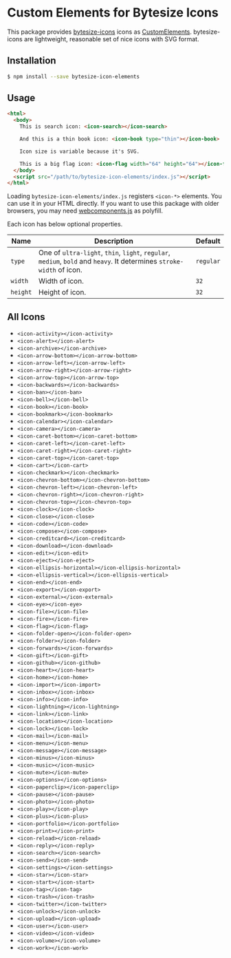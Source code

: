 Custom Elements for Bytesize Icons
==================================

This package provides [bytesize-icons](https://github.com/danklammer/bytesize-icons) icons as [CustomElements](https://developers.google.com/web/fundamentals/getting-started/primers/customelements).
bytesize-icons are lightweight, reasonable set of nice icons with SVG format.

## Installation

```sh
$ npm install --save bytesize-icon-elements
```

## Usage

```html
<html>
  <body>
    This is search icon: <icon-search></icon-search>

    And this is a thin book icon: <icon-book type="thin"></icon-book>

    Icon size is variable because it's SVG.

    This is a big flag icon: <icon-flag width="64" height="64"></icon-flag>
  </body>
  <script src="/path/to/bytesize-icon-elements/index.js"></script>
</html>
```

Loading `bytesize-icon-elements/index.js` registers `<icon-*>` elements. You can use it in your HTML directly.
If you want to use this package with older browsers, you may need [webcomponents.js](https://github.com/webcomponents/webcomponentsjs) as polyfill.

Each icon has below optional properties.

| Name     | Description                                                                                                           | Default   |
|----------|-----------------------------------------------------------------------------------------------------------------------|-----------|
| `type`   | One of `ultra-light`, `thin`, `light`, `regular`, `medium`, `bold` and `heavy`. It determines `stroke-width` of icon. | `regular` |
| `width`  | Width of icon.                                                                                                        | `32`      |
| `height` | Height of icon.                                                                                                       | `32`      |


## All Icons

- `<icon-activity></icon-activity>`
- `<icon-alert></icon-alert>`
- `<icon-archive></icon-archive>`
- `<icon-arrow-bottom></icon-arrow-bottom>`
- `<icon-arrow-left></icon-arrow-left>`
- `<icon-arrow-right></icon-arrow-right>`
- `<icon-arrow-top></icon-arrow-top>`
- `<icon-backwards></icon-backwards>`
- `<icon-ban></icon-ban>`
- `<icon-bell></icon-bell>`
- `<icon-book></icon-book>`
- `<icon-bookmark></icon-bookmark>`
- `<icon-calendar></icon-calendar>`
- `<icon-camera></icon-camera>`
- `<icon-caret-bottom></icon-caret-bottom>`
- `<icon-caret-left></icon-caret-left>`
- `<icon-caret-right></icon-caret-right>`
- `<icon-caret-top></icon-caret-top>`
- `<icon-cart></icon-cart>`
- `<icon-checkmark></icon-checkmark>`
- `<icon-chevron-bottom></icon-chevron-bottom>`
- `<icon-chevron-left></icon-chevron-left>`
- `<icon-chevron-right></icon-chevron-right>`
- `<icon-chevron-top></icon-chevron-top>`
- `<icon-clock></icon-clock>`
- `<icon-close></icon-close>`
- `<icon-code></icon-code>`
- `<icon-compose></icon-compose>`
- `<icon-creditcard></icon-creditcard>`
- `<icon-download></icon-download>`
- `<icon-edit></icon-edit>`
- `<icon-eject></icon-eject>`
- `<icon-ellipsis-horizontal></icon-ellipsis-horizontal>`
- `<icon-ellipsis-vertical></icon-ellipsis-vertical>`
- `<icon-end></icon-end>`
- `<icon-export></icon-export>`
- `<icon-external></icon-external>`
- `<icon-eye></icon-eye>`
- `<icon-file></icon-file>`
- `<icon-fire></icon-fire>`
- `<icon-flag></icon-flag>`
- `<icon-folder-open></icon-folder-open>`
- `<icon-folder></icon-folder>`
- `<icon-forwards></icon-forwards>`
- `<icon-gift></icon-gift>`
- `<icon-github></icon-github>`
- `<icon-heart></icon-heart>`
- `<icon-home></icon-home>`
- `<icon-import></icon-import>`
- `<icon-inbox></icon-inbox>`
- `<icon-info></icon-info>`
- `<icon-lightning></icon-lightning>`
- `<icon-link></icon-link>`
- `<icon-location></icon-location>`
- `<icon-lock></icon-lock>`
- `<icon-mail></icon-mail>`
- `<icon-menu></icon-menu>`
- `<icon-message></icon-message>`
- `<icon-minus></icon-minus>`
- `<icon-music></icon-music>`
- `<icon-mute></icon-mute>`
- `<icon-options></icon-options>`
- `<icon-paperclip></icon-paperclip>`
- `<icon-pause></icon-pause>`
- `<icon-photo></icon-photo>`
- `<icon-play></icon-play>`
- `<icon-plus></icon-plus>`
- `<icon-portfolio></icon-portfolio>`
- `<icon-print></icon-print>`
- `<icon-reload></icon-reload>`
- `<icon-reply></icon-reply>`
- `<icon-search></icon-search>`
- `<icon-send></icon-send>`
- `<icon-settings></icon-settings>`
- `<icon-star></icon-star>`
- `<icon-start></icon-start>`
- `<icon-tag></icon-tag>`
- `<icon-trash></icon-trash>`
- `<icon-twitter></icon-twitter>`
- `<icon-unlock></icon-unlock>`
- `<icon-upload></icon-upload>`
- `<icon-user></icon-user>`
- `<icon-video></icon-video>`
- `<icon-volume></icon-volume>`
- `<icon-work></icon-work>`
